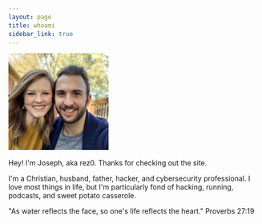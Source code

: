 ```yaml
---
layout: page
title: whoami
sidebar_link: true
---
```


<img alt="headshot" src="/assets/headshot.jpg" width="200px" />


Hey! I'm Joseph, aka rez0. Thanks for checking out the site. 

I'm a Christian, husband, father, hacker, and cybersecurity professional.
I love most things in life, but I'm particularly fond of hacking, running, podcasts, and sweet potato casserole.

<p class="message">
  "As water reflects the face, so one's life reflects the heart." Proverbs 27:19
</p>
